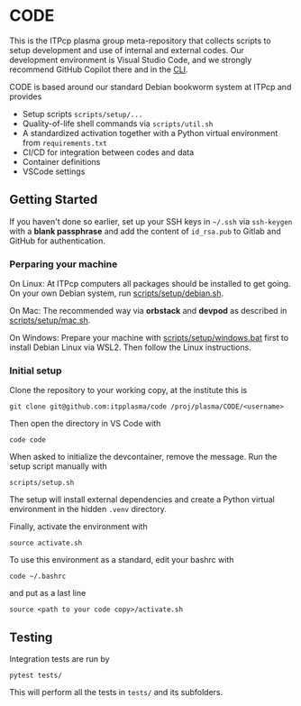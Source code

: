 # CODE

This is the ITPcp plasma group meta-repository that collects scripts
to setup development and use of internal and external codes. Our development
environment is Visual Studio Code, and we strongly recommend GitHub Copilot
there and in the [CLI](https://docs.github.com/en/copilot/github-copilot-in-the-cli/setting-up-github-copilot-in-the-cli).

CODE is based around our standard Debian bookworm system at ITPcp and provides

- Setup scripts `scripts/setup/...`
- Quality-of-life shell commands via `scripts/util.sh`
- A standardized activation together with a Python virtual environment from `requirements.txt`
- CI/CD for integration between codes and data
- Container definitions
- VSCode settings

## Getting Started

If you haven't done so earlier, set up your SSH keys in `~/.ssh` via `ssh-keygen`
with a **blank passphrase** and add the content of `id_rsa.pub` to Gitlab and GitHub 
for authentication.

### Perparing your machine

On Linux: At ITPcp computers all packages should be installed to get going.
On your own Debian system, run [scripts/setup/debian.sh](scripts/setup/debian.sh).

On Mac: The recommended way via **orbstack**
and **devpod** as described in [scripts/setup/mac.sh](scripts/setup/mac.sh).

On Windows: Prepare your machine with
[scripts/setup/windows.bat](scripts/setup/windows.bat) first
to install Debian Linux via WSL2. Then follow the Linux instructions.


### Initial setup

Clone the repository to your working copy, at the institute this is

    git clone git@github.com:itpplasma/code /proj/plasma/CODE/<username>

Then open the directory in VS Code with

    code code

When asked to initialize the devcontainer, remove the message.
Run the setup script manually with

    scripts/setup.sh

The setup will install external dependencies and create
a Python virtual environment in the hidden `.venv` directory.

Finally, activate the environment with
    
    source activate.sh

To use this environment as a standard, edit your bashrc with

    code ~/.bashrc

and put as a last line

    source <path to your code copy>/activate.sh


## Testing

Integration tests are run by

    pytest tests/

This will perform all the tests in `tests/` and its subfolders.
